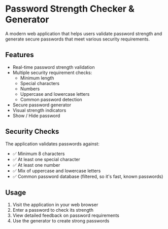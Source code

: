 # Password Strength Checker & Generator

A modern web application that helps users validate password strength and generate secure passwords that meet various security requirements.

## Features

- Real-time password strength validation
- Multiple security requirement checks:
  - Minimum length
  - Special characters
  - Numbers
  - Uppercase and lowercase letters
  - Common password detection
- Secure password generator
- Visual strength indicators
- Show / Hide password

## Security Checks

The application validates passwords against:

- ✅ Minimum 8 characters
- ✅ At least one special character
- ✅ At least one number
- ✅ Mix of uppercase and lowercase letters
- ✅ Common password database (filtered, so it's fast, known passwords)

## Usage

1. Visit the application in your web browser
2. Enter a password to check its strength
3. View detailed feedback on password requirements
4. Use the generator to create strong passwords
